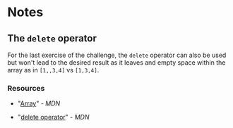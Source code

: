 # Notes

## The `delete` operator

For the last exercise of the challenge, the `delete` operator can also  be used but won't lead to the desired result as it leaves and empty space within the array as in `[1,,3,4]` vs `[1,3,4]`.

### Resources

- "[Array](https://developer.mozilla.org/en-US/docs/Web/JavaScript/Reference/Global_Objects/Array)" - _MDN_

- "[delete operator](https://developer.mozilla.org/en-US/docs/Web/JavaScript/Reference/Operators/delete)" - _MDN_



